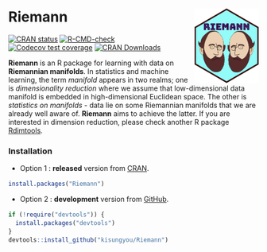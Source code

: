 
<!-- README.md is generated from README.Rmd. Please edit that file -->

# Riemann <img src='man/figures/logo.png' alt="" align="right" height="150" /></a>

<!-- badges: start -->

[![CRAN
status](https://www.r-pkg.org/badges/version/Riemann)](https://CRAN.R-project.org/package=Riemann)
[![R-CMD-check](https://github.com/kisungyou/Riemann/workflows/R-CMD-check/badge.svg)](https://github.com/kisungyou/Riemann/actions)
[![Codecov test
coverage](https://codecov.io/gh/kisungyou/Riemann/branch/master/graph/badge.svg)](https://app.codecov.io/gh/kisungyou/Riemann?branch=master)
[![CRAN
Downloads](https://cranlogs.r-pkg.org/badges/Riemann)](https://CRAN.R-project.org/package=Riemann)
<!-- badges: end -->

**Riemann** is an R package for learning with data on **Riemannian
manifolds**. In statistics and machine learning, the term *manifold*
appears in two realms; one is *dimensionality reduction* where we assume
that low-dimensional data manifold is embedded in high-dimensional
Euclidean space. The other is *statistics on manifolds* - data lie on
some Riemannian manifolds that we are already well aware of. **Riemann**
aims to achieve the latter. If you are interested in dimension
reduction, please check another R package
[Rdimtools](https://www.kisungyou.com/Rdimtools/).

### Installation

- Option 1 : **released** version from
  [CRAN](https://CRAN.R-project.org).

``` r
install.packages("Riemann")
```

- Option 2 : **development** version from [GitHub](https://github.com/).

``` r
if (!require("devtools")) {
  install.packages("devtools")
}
devtools::install_github("kisungyou/Riemann")
```
